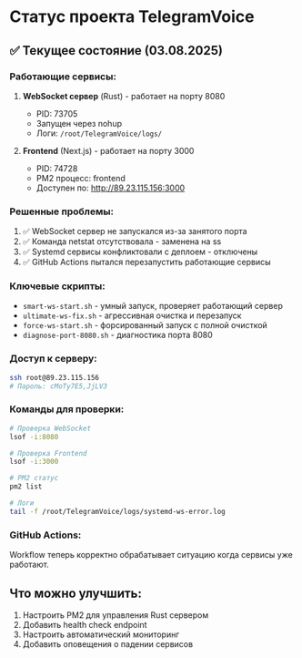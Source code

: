 # Статус проекта TelegramVoice

## ✅ Текущее состояние (03.08.2025)

### Работающие сервисы:
1. **WebSocket сервер** (Rust) - работает на порту 8080
   - PID: 73705
   - Запущен через nohup
   - Логи: `/root/TelegramVoice/logs/`

2. **Frontend** (Next.js) - работает на порту 3000
   - PID: 74728
   - PM2 процесс: frontend
   - Доступен по: http://89.23.115.156:3000

### Решенные проблемы:
1. ✅ WebSocket сервер не запускался из-за занятого порта
2. ✅ Команда netstat отсутствовала - заменена на ss
3. ✅ Systemd сервисы конфликтовали с деплоем - отключены
4. ✅ GitHub Actions пытался перезапустить работающие сервисы

### Ключевые скрипты:
- `smart-ws-start.sh` - умный запуск, проверяет работающий сервер
- `ultimate-ws-fix.sh` - агрессивная очистка и перезапуск
- `force-ws-start.sh` - форсированный запуск с полной очисткой
- `diagnose-port-8080.sh` - диагностика порта 8080

### Доступ к серверу:
```bash
ssh root@89.23.115.156
# Пароль: cMoTy7E5,JjLV3
```

### Команды для проверки:
```bash
# Проверка WebSocket
lsof -i:8080

# Проверка Frontend
lsof -i:3000

# PM2 статус
pm2 list

# Логи
tail -f /root/TelegramVoice/logs/systemd-ws-error.log
```

### GitHub Actions:
Workflow теперь корректно обрабатывает ситуацию когда сервисы уже работают.

## Что можно улучшить:
1. Настроить PM2 для управления Rust сервером
2. Добавить health check endpoint
3. Настроить автоматический мониторинг
4. Добавить оповещения о падении сервисов
